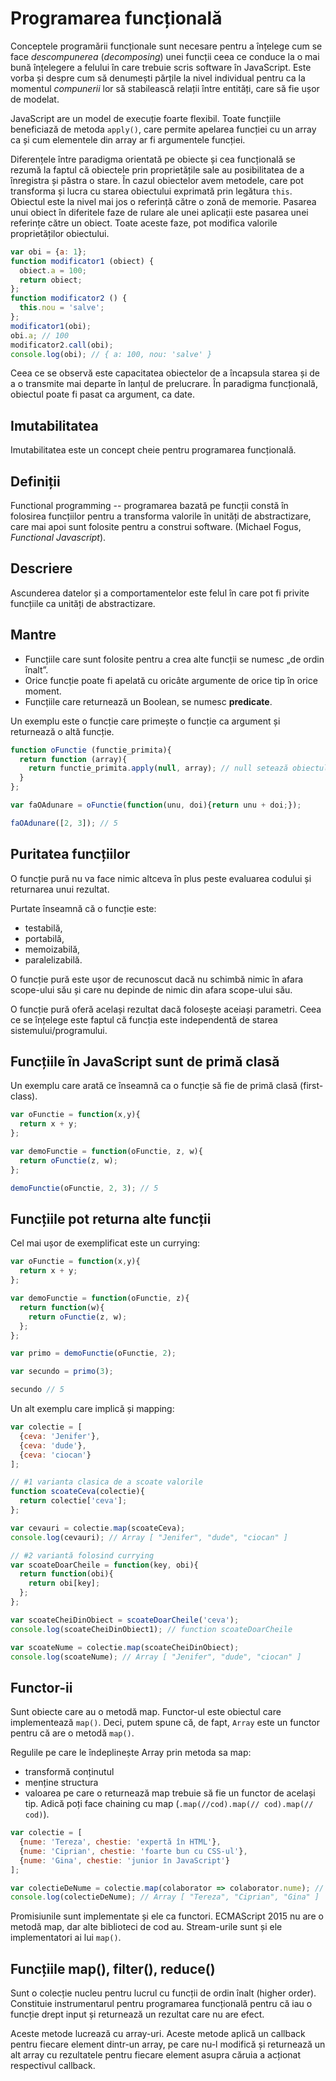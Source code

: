# Programarea funcțională

Conceptele programării funcționale sunt necesare pentru a înțelege cum se face *descompunerea* (*decomposing*) unei funcții ceea ce conduce la o mai bună înțelegere a felului în care trebuie scris software în JavaScript. Este vorba și despre cum să denumești părțile la nivel individual pentru ca la momentul *compunerii* lor să stabilească relații între entități, care să fie ușor de modelat.

JavaScript are un model de execuție foarte flexibil. Toate funcțiile beneficiază de metoda `apply()`, care permite apelarea funcției cu un array ca și cum elementele din array ar fi argumentele funcției.

Diferențele între paradigma orientată pe obiecte și cea funcțională se rezumă la faptul că obiectele prin proprietățile sale au posibilitatea de a înregistra și păstra o stare.
În cazul obiectelor avem metodele, care pot transforma și lucra cu starea obiectului exprimată prin legătura `this`. Obiectul este la nivel mai jos o referință către o zonă de memorie. Pasarea unui obiect în diferitele faze de rulare ale unei aplicații este pasarea unei referințe către un obiect. Toate aceste faze, pot modifica valorile proprietăților obiectului.

```javascript
var obi = {a: 1};
function modificator1 (obiect) {
  obiect.a = 100;
  return obiect;
};
function modificator2 () {
  this.nou = 'salve';
};
modificator1(obi);
obi.a; // 100
modificator2.call(obi);
console.log(obi); // { a: 100, nou: 'salve' }
```

Ceea ce se observă este capacitatea obiectelor de a încapsula starea și de a o transmite mai departe în lanțul de prelucrare. În paradigma funcțională, obiectul poate fi pasat ca argument, ca date.

## Imutabilitatea

Imutabilitatea este un concept cheie pentru programarea funcțională.

## Definiții

Functional programming -- programarea bazată pe funcții constă în folosirea funcțiilor pentru a transforma valorile în unități de abstractizare, care mai apoi sunt folosite pentru a construi software. (Michael Fogus, *Functional Javascript*).

## Descriere

Ascunderea datelor și a comportamentelor este felul în care pot fi privite funcțiile ca unități de abstractizare.

## Mantre

- Funcțiile care sunt folosite pentru a crea alte funcții se numesc „de ordin înalt”.
- Orice funcție poate fi apelată cu oricâte argumente de orice tip în orice moment.
- Funcțiile care returnează un Boolean, se numesc **predicate**.

Un exemplu este o funcție care primește o funcție ca argument și returnează o altă funcție.

```javascript
function oFunctie (functie_primita){
  return function (array){
    return functie_primita.apply(null, array); // null setează obiectul context la global object (window, de regulă)
  }
};

var faOAdunare = oFunctie(function(unu, doi){return unu + doi;});

faOAdunare([2, 3]); // 5
```

## Puritatea funcțiilor

O funcție pură nu va face nimic altceva în plus peste evaluarea codului și returnarea unui rezultat.

Purtate înseamnă că o funcție este:

- testabilă,
- portabilă,
- memoizabilă,
- paralelizabilă.

O funcție pură este ușor de recunoscut dacă nu schimbă nimic în afara scope-ului său și care nu depinde de nimic din afara scope-ului său.

O funcție pură oferă același rezultat dacă folosește aceiași parametri. Ceea ce se înțelege este faptul că funcția este independentă de starea sistemului/programului.

## Funcțiile în JavaScript sunt de primă clasă

Un exemplu care arată ce înseamnă ca o funcție să fie de primă clasă (first-class).

```javascript
var oFunctie = function(x,y){
  return x + y;
};

var demoFunctie = function(oFunctie, z, w){
  return oFunctie(z, w);
};

demoFunctie(oFunctie, 2, 3); // 5
```

## Funcțiile pot returna alte funcții

Cel mai ușor de exemplificat este un currying:

```javascript
var oFunctie = function(x,y){
  return x + y;
};

var demoFunctie = function(oFunctie, z){
  return function(w){
    return oFunctie(z, w);
  };
};

var primo = demoFunctie(oFunctie, 2);

var secundo = primo(3);

secundo // 5
```

Un alt exemplu care implică și mapping:

```javascript
var colectie = [
  {ceva: 'Jenifer'},
  {ceva: 'dude'},
  {ceva: 'ciocan'}
];

// #1 varianta clasica de a scoate valorile
function scoateCeva(colectie){
  return colectie['ceva'];
};

var cevauri = colectie.map(scoateCeva);
console.log(cevauri); // Array [ "Jenifer", "dude", "ciocan" ]

// #2 variantă folosind currying
var scoateDoarCheile = function(key, obi){
  return function(obi){
    return obi[key];
  };
};

var scoateCheiDinObiect = scoateDoarCheile('ceva');
console.log(scoateCheiDinObiect1); // function scoateDoarCheile

var scoateNume = colectie.map(scoateCheiDinObiect);
console.log(scoateNume); // Array [ "Jenifer", "dude", "ciocan" ]
```

## Functor-ii

Sunt obiecte care au o metodă map. Functor-ul este obiectul care implementează `map()`. Deci, putem spune că, de fapt, `Array` este un functor pentru că are o metodă `map()`.

Regulile pe care le îndeplinește Array prin metoda sa map:
- transformă conținutul
- menține structura
- valoarea pe care o returnează map trebuie să fie un functor de același tip. Adică poți face chaining cu map (`.map(//cod).map(// cod).map(// cod)`).

```javascript
var colectie = [
  {nume: 'Tereza', chestie: 'expertă în HTML'},
  {nume: 'Ciprian', chestie: 'foarte bun cu CSS-ul'},
  {nume: 'Gina', chestie: 'junior în JavaScript'}
];

var colectieDeNume = colectie.map(colaborator => colaborator.nume); // colaborator => colaborator.nume este funcția de transformare
console.log(colectieDeNume); // Array [ "Tereza", "Ciprian", "Gina" ]
```

Promisiunile sunt implementate și ele ca functori. ECMAScript 2015 nu are o metodă map, dar alte biblioteci de cod au.
Stream-urile sunt și ele implementatori ai lui `map()`.


## Funcțiile map(), filter(), reduce()

Sunt o colecție nucleu pentru lucrul cu funcții de ordin înalt (higher order). Constituie instrumentarul pentru programarea funcțională pentru că iau o funcție drept input și returnează un rezultat care nu are efect.

Aceste metode lucrează cu array-uri. Aceste metode aplică un callback pentru fiecare element dintr-un array, pe care nu-l modifică și returnează un alt array cu rezultatele pentru fiecare element asupra căruia a acționat respectivul callback.
